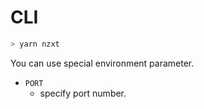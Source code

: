 # CLI

```bash
> yarn nzxt
```

You can use special environment parameter.

* `PORT`
    * specify port number.
